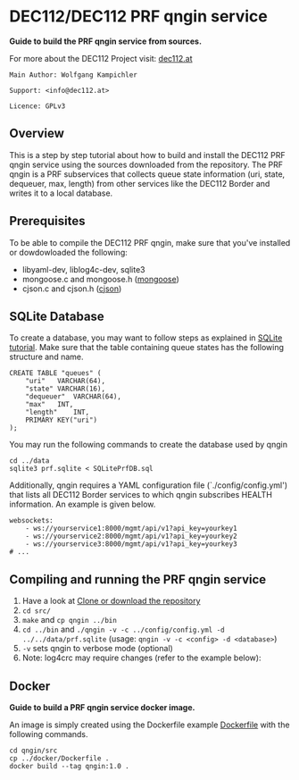 # DEC112/DEC112 PRF qngin service

__Guide to build the PRF qngin service from sources.__

For more about the DEC112 Project visit: [dec112.at](https://dec112.at)

```
Main Author: Wolfgang Kampichler

Support: <info@dec112.at>

Licence: GPLv3
```

## Overview

This is a step by step tutorial about how to build and install the DEC112 PRF qngin service using the sources downloaded from the repository. The PRF qngin is a PRF subservices that collects queue state information (uri, state, dequeuer, max, length) from other services like the DEC112 Border and writes it to a local database. 

## Prerequisites

To be able to compile the DEC112 PRF qngin, make sure that you've installed or dowdowloaded the following:
* libyaml-dev, liblog4c-dev, sqlite3
* mongoose.c and mongoose.h ([mongoose](https://github.com/cesanta/mongoose))
* cjson.c and cjson.h ([cjson](https://github.com/DaveGamble/cJSON))

## SQLite Database

To create a database, you may want to follow steps as explained in [SQLite tutorial](https://www.sqlitetutorial.net/). Make sure that the table containing queue states has the following structure and name. 

```
CREATE TABLE "queues" (
	"uri"	VARCHAR(64),
	"state"	VARCHAR(16),
	"dequeuer"	VARCHAR(64),
	"max"	INT,
	"length"	INT,
	PRIMARY KEY("uri")
);
```
You may run the following commands to create the database used by qngin

```
cd ../data
sqlite3 prf.sqlite < SQLitePrfDB.sql
```

Additionally, qngin requires a YAML configuration file (`./config/config.yml') that lists all DEC112 Border services to which qngin subscribes HEALTH information. An example is given below.

```        
websockets:
    - ws://yourservice1:8000/mgmt/api/v1?api_key=yourkey1
	- ws://yourservice2:8000/mgmt/api/v1?api_key=yourkey2
	- ws://yourservice3:8000/mgmt/api/v1?api_key=yourkey3
# ...
```
## Compiling and running the PRF qngin service

1. Have a look at [Clone or download the repository](https://help.github.com/en/articles/cloning-a-repository)
2. `cd src/`
3. `make` and `cp qngin ../bin`
4. `cd ../bin` and `./qngin -v -c ../config/config.yml -d ../../data/prf.sqlite` (usage: `qngin -v -c <config> -d <database>`)
5. `-v` sets qngin to verbose mode (optional)
6. Note: log4crc may require changes (refer to the example below):

## Docker

__Guide to build a PRF qngin service docker image.__

An image is simply created using the Dockerfile example [Dockerfile](https://github.com/dec112/lost/blob/master/service/docker/Dockerfile) with the following commands.

```
cd qngin/src
cp ../docker/Dockerfile .
docker build --tag qngin:1.0 .
```

